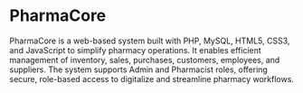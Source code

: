 # PharmaCore
PharmaCore is a web-based system built with PHP, MySQL, HTML5, CSS3, and JavaScript to simplify pharmacy operations. It enables efficient management of inventory, sales, purchases, customers, employees, and suppliers. The system supports Admin and Pharmacist roles, offering secure, role-based access to digitalize and streamline pharmacy workflows.
